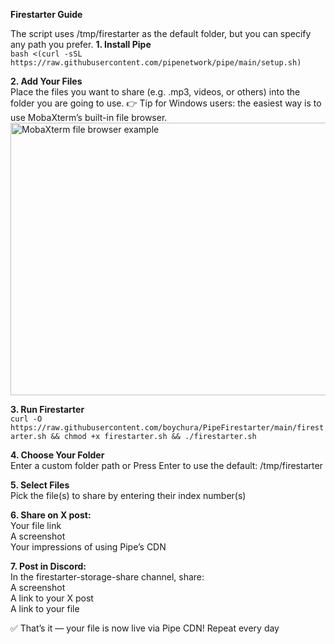 **Firestarter Guide**

The script uses /tmp/firestarter as the default folder, but you can specify any path you prefer.
**1. Install Pipe**  
```bash <(curl -sSL https://raw.githubusercontent.com/pipenetwork/pipe/main/setup.sh)```

**2. Add Your Files**  
Place the files you want to share (e.g. .mp3, videos, or others) into the folder you are going to use.
👉 Tip for Windows users: the easiest way is to use MobaXterm’s built-in file browser.
<img width="904" height="436" alt="MobaXterm file browser example" src="https://github.com/user-attachments/assets/5a2a8141-4a70-4f42-a4fb-5fc140129ad7" />

**3. Run Firestarter**  
```curl -O https://raw.githubusercontent.com/boychura/PipeFirestarter/main/firestarter.sh && chmod +x firestarter.sh && ./firestarter.sh```

**4. Choose Your Folder**  
Enter a custom folder path or
Press Enter to use the default: /tmp/firestarter

**5. Select Files**  
Pick the file(s) to share by entering their index number(s)

**6. Share on X post:**  
Your file link  
A screenshot  
Your impressions of using Pipe’s CDN  

**7. Post in Discord:**  
In the firestarter-storage-share channel, share:  
A screenshot  
A link to your X post  
A link to your file  

✅ That’s it — your file is now live via Pipe CDN!
Repeat every day
